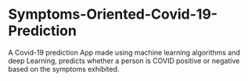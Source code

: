 # Symptoms-Oriented-Covid-19-Prediction
A Covid-19 prediction App made using machine learning algorithms and deep Learning, predicts whether a person is COVID positive or negative based on the symptoms exhibited.
